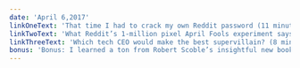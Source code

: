 ```yaml
---
date: 'April 6,2017'
linkOneText: 'That time I had to crack my own Reddit password (11 minute read): http://bit.ly/2o1fkOw'
linkTwoText: 'What Reddit’s 1-million pixel April Fools experiment says about humanity (5 minute read): http://bit.ly/2p5uP7o'
linkThreeText: 'Which tech CEO would make the best supervillain? (8 minute read): http://bit.ly/2nOosVJ'
bonus: 'Bonus: I learned a ton from Robert Scoble’s insightful new book: “The Fourth Transformation: How Augmented Reality & Artificial Intelligence Will Change Everything” (5 hour listen): http://amzn.to/2mKbbNW'
---
```

